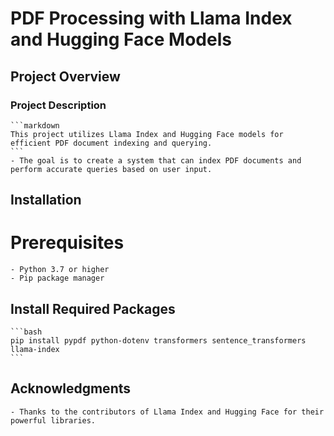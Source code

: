 # PDF Processing with Llama Index and Hugging Face Models

## Project Overview

### Project Description
    ```markdown
    This project utilizes Llama Index and Hugging Face models for efficient PDF document indexing and querying.
    ```
    - The goal is to create a system that can index PDF documents and perform accurate queries based on user input.

## Installation
# Prerequisites
    - Python 3.7 or higher
    - Pip package manager
## Install Required Packages
    ```bash
    pip install pypdf python-dotenv transformers sentence_transformers llama-index
    ```
## Acknowledgments
    - Thanks to the contributors of Llama Index and Hugging Face for their powerful libraries.
